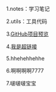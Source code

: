 1.notes：学习笔记

2.utils：工具代码

3.[GitHub项目预览](http://htmlpreview.github.io/?https://github.com/GuoLiCheng710/cloud_note/blob/master/src/main/webapp/log_in.html)

4.[我是超链接](http://www.baidu.com)

5.hhehehhehhe

6.啊啊啊啊7777

7.啵啵啵宝宝
